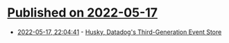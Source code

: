 # [Published on 2022-05-17](index.md)

* [2022-05-17, 22:04:41](https://news.ycombinator.com/item?id=31416843) - [Husky, Datadog's Third-Generation Event Store](https://www.datadoghq.com/blog/engineering/introducing-husky/)
